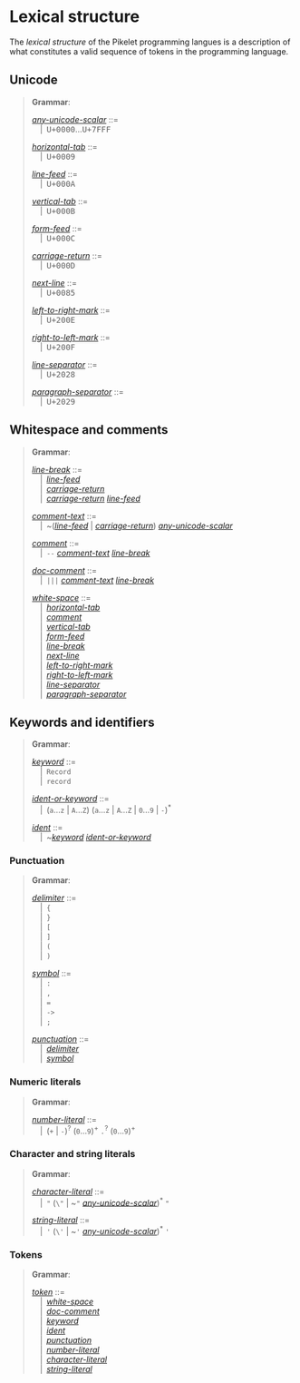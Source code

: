 # Lexical structure

The _lexical structure_ of the Pikelet programming langues is a description of what constitutes a valid sequence of tokens in the programming language.

## Unicode

> **Grammar**:
>
> <a href="#var:any-unicode-scalar"><var id="var:any-unicode-scalar">any-unicode-scalar</var></a> ::=\
> &emsp;|&ensp;<kbd>U+0000</kbd>&hellip;<kbd>U+7FFF</kbd>
>
> <a href="#var:horizontal-tab"><var id="var:horizontal-tab">horizontal-tab</var></a> ::=\
> &emsp;|&ensp;<kbd>U+0009</kbd>
>
> <a href="#var:line-feed"><var id="var:line-feed">line-feed</var></a> ::=\
> &emsp;|&ensp;<kbd>U+000A</kbd>
>
> <a href="#var:vertical-tab"><var id="var:vertical-tab">vertical-tab</var></a> ::=\
> &emsp;|&ensp;<kbd>U+000B</kbd>
>
> <a href="#var:form-feed"><var id="var:form-feed">form-feed</var></a> ::=\
> &emsp;|&ensp;<kbd>U+000C</kbd>
>
> <a href="#var:carriage-return"><var id="var:carriage-return">carriage-return</var></a> ::=\
> &emsp;|&ensp;<kbd>U+000D</kbd>
>
> <a href="#var:next-line"><var id="var:next-line">next-line</var></a> ::=\
> &emsp;|&ensp;<kbd>U+0085</kbd>
>
> <a href="#var:left-to-right-mark"><var id="var:left-to-right-mark">left-to-right-mark</var></a> ::=\
> &emsp;|&ensp;<kbd>U+200E</kbd>
>
> <a href="#var:right-to-left-mark"><var id="var:right-to-left-mark">right-to-left-mark</var></a> ::=\
> &emsp;|&ensp;<kbd>U+200F</kbd>
>
> <a href="#var:line-separator"><var id="var:line-separator">line-separator</var></a> ::=\
> &emsp;|&ensp;<kbd>U+2028</kbd>
>
> <a href="#var:paragraph-separator"><var id="var:paragraph-separator">paragraph-separator</var></a> ::=\
> &emsp;|&ensp;<kbd>U+2029</kbd>

## Whitespace and comments

> **Grammar**:
>
> <a href="#var:line-break"><var id="var:line-break">line-break</var></a> ::=\
> &emsp;|&ensp;<a href="#var:line-feed"><var>line-feed</var></a>\
> &emsp;|&ensp;<a href="#var:carriage-return"><var>carriage-return</var></a>\
> &emsp;|&ensp;<a href="#var:carriage-return"><var>carriage-return</var></a> <a href="#var:line-feed"><var>line-feed</var></a>
>
> <a href="#var:comment-text"><var id="var:comment-text">comment-text</var></a> ::=\
> &emsp;|&ensp;~(<a href="#var:line-feed"><var>line-feed</var></a> | <a href="#var:carriage-return"><var>carriage-return</var></a>) <a href="#var:any-unicode-scalar"><var>any-unicode-scalar</var></a>
>
> <a href="#var:comment"><var id="var:comment">comment</var></a> ::=\
> &emsp;|&ensp;`--` <a href="comment-text"><var>comment-text</var></a> <a href="#var:line-break"><var>line-break</var></a>
>
> <a href="#var:doc-comment"><var id="var:doc-comment">doc-comment</var></a> ::=\
> &emsp;|&ensp;`|||` <a href="comment-text"><var>comment-text</var></a> <a href="#var:line-break"><var>line-break</var></a>
>
> <a href="#var:white-space"><var id="var:white-space">white-space</var></a> ::=\
> &emsp;|&ensp;<a href="#var:horizontal-tab"><var>horizontal-tab</var></a>\
> &emsp;|&ensp;<a href="#var:comment"><var>comment</var></a>\
> &emsp;|&ensp;<a href="#var:vertical-tab"><var>vertical-tab</var></a>\
> &emsp;|&ensp;<a href="#var:form-feed"><var>form-feed</var></a>\
> &emsp;|&ensp;<a href="#var:line-break"><var>line-break</var></a>\
> &emsp;|&ensp;<a href="#var:next-line"><var>next-line</var></a>\
> &emsp;|&ensp;<a href="#var:left-to-right-mark"><var>left-to-right-mark</var></a>\
> &emsp;|&ensp;<a href="#var:right-to-left-mark"><var>right-to-left-mark</var></a>\
> &emsp;|&ensp;<a href="#var:line-separator"><var>line-separator</var></a>\
> &emsp;|&ensp;<a href="#var:paragraph-separator"><var>paragraph-separator</var></a>

## Keywords and identifiers

> **Grammar**:
>
> <a href="#var:keyword"><var id="var:keyword">keyword</var></a> ::=\
> &emsp;|&ensp;`Record`\
> &emsp;|&ensp;`record`
>
> <a href="#var:ident-or-keyword"><var id="var:ident-or-keyword">ident-or-keyword</var></a> ::=\
> &emsp;|&ensp;(`a`&hellip;`z` | `A`&hellip;`Z`) (`a`&hellip;`z` | `A`&hellip;`Z` | `0`&hellip;`9` | `-`)<sup>\*</sup>
>
> <a href="#var:ident"><var id="var:ident">ident</var></a> ::=\
> &emsp;|&ensp;~<a href="#var:keyword"><var>keyword</var></a> <a href="#var:ident-or-keyword"><var>ident-or-keyword</var></a>

### Punctuation

> **Grammar**:
>
> <a href="#var:delimiter"><var id="var:delimiter">delimiter</var></a> ::=\
> &emsp;|&ensp;`{`\
> &emsp;|&ensp;`}`\
> &emsp;|&ensp;`[`\
> &emsp;|&ensp;`]`\
> &emsp;|&ensp;`(`\
> &emsp;|&ensp;`)`
>
> <a href="#var:symbol"><var id="var:symbol">symbol</var></a> ::=\
> &emsp;|&ensp;`:`\
> &emsp;|&ensp;`,`\
> &emsp;|&ensp;`=`\
> &emsp;|&ensp;`->`\
> &emsp;|&ensp;`;`
>
> <a href="#var:punctuation"><var id="var:punctuation">punctuation</var></a> ::=\
> &emsp;|&ensp;<a href="#var:delimiter"><var>delimiter</var></a>\
> &emsp;|&ensp;<a href="#var:symbol"><var>symbol</var></a>

### Numeric literals

> **Grammar**:
>
> <a href="#var:number-literal"><var id="var:number-literal">number-literal</var></a> ::=\
> &emsp;|&ensp;(`+` | `-`)<sup>?</sup> (`0`&hellip;`9`)<sup>+</sup> `.`<sup>?</sup> (`0`&hellip;`9`)<sup>+</sup>

### Character and string literals

> **Grammar**:
>
> <a href="#var:character-literal"><var id="var:character-literal">character-literal</var></a> ::=\
> &emsp;|&ensp;`"` (`\"` | ~`"` <a href="#var:any-unicode-scalar"><var>any-unicode-scalar</var></a>)<sup>\*</sup>  `"`
>
> <a href="#var:string-literal"><var id="var:string-literal">string-literal</var></a> ::=\
> &emsp;|&ensp;`'` (`\'` | ~`'` <a href="#var:any-unicode-scalar"><var>any-unicode-scalar</var></a>)<sup>\*</sup>  `'`

### Tokens

> **Grammar**:
>
> <a href="#var:token"><var id="var:token">token</var></a> ::=\
> &emsp;|&ensp;<a href="#var:white-space"><var>white-space</var></a>\
> &emsp;|&ensp;<a href="#var:doc-comment"><var>doc-comment</var></a>\
> &emsp;|&ensp;<a href="#var:keyword"><var>keyword</var></a>\
> &emsp;|&ensp;<a href="#var:ident"><var>ident</var></a>\
> &emsp;|&ensp;<a href="#var:punctuation"><var>punctuation</var></a>\
> &emsp;|&ensp;<a href="#var:number-literal"><var>number-literal</var></a>\
> &emsp;|&ensp;<a href="#var:character-literal"><var>character-literal</var></a>\
> &emsp;|&ensp;<a href="#var:string-literal"><var>string-literal</var></a>
